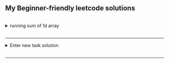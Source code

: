 ## My Beginner-friendly leetcode solutions


<br>
<details>
<summary>running sum of 1d array </summary>

# Intuition
The intuition behind the runningSum method is to calculate the cumulative sum of the elements in a given list. A cumulative sum is a sum of all the elements in a list up to a certain point. For example, if we have a list [1, 2, 3, 4], the cumulative sum of this list would be [1, 3, 6, 10].

The runningSum method uses the accumulate function from the itertools module to generate the cumulative sum of the elements in the input list nums. The accumulate function returns an iterator that yields cumulative sums of the elements in nums. The method then converts the iterator into a list using the list function and returns the result.

The intuition behind this approach is to use a function from the itertools module to efficiently generate the cumulative sum of the elements in nums. By using the accumulate function, the method avoids the need to store intermediate values in a list, which can be memory-intensive for large inputs.

# Approach
Input: The method takes a list of integers nums as input.

Cumulative sum calculation: The method uses the accumulate function from the itertools module to calculate the cumulative sum of the elements in nums. The accumulate function returns an iterator that yields cumulative sums of the elements in nums.

Conversion to a list: The method converts the iterator returned by accumulate into a list using the list function.

Output: The method returns the list as the final result.

This approach is simple, efficient, and memory-efficient, as it avoids the need to store intermediate values in a list and instead generates the cumulative sums one at a time as needed. By using the accumulate function, the method can handle large lists of integers without consuming too much memory.

# Complexity
- Time complexity: O(n)

- Space complexity: O(n)

# Code
```
class Solution:
    def runningSum(self, nums: List[int]) -> List[int]:
        # from python3's itertools, we can use accumulate to return the sums 
        return list(accumulate(nums))
        
```


</details>
<br><hr>

<details>
    <summary> Enter new task solution </summary>


</details>
<br><hr>